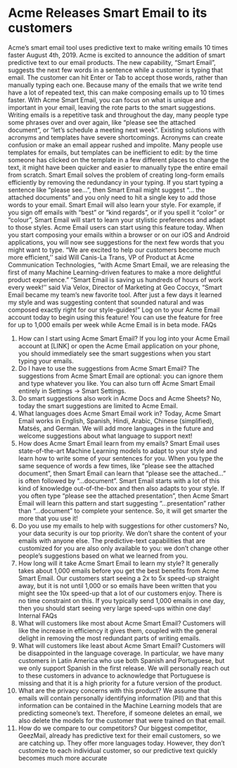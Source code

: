 # Acme Releases Smart Email to its customers 
Acme’s smart email tool uses predictive text to make writing 
emails 10 times faster 
August 4th, 2019. Acme is excited to announce the addition of smart predictive text to 
our email products. The new capability, “Smart Email”, suggests the next few words in a 
sentence while a customer is typing that email. The customer can hit Enter or Tab to 
accept those words, rather than manually typing each one. Because many of the emails 
that we write tend have a lot of repeated text, this can make composing emails up to 10 
times faster. With Acme Smart Email, you can focus on what is unique and important in 
your email, leaving the rote parts to the smart suggestions. 
Writing emails is a repetitive task and throughout the day, many people type some 
phrases over and over again, like “please see the attached document”, or “let’s schedule a 
meeting next week”. Existing solutions with acronyms and templates have severe 
shortcomings. Acronyms can create confusion or make an email appear rushed and 
impolite. Many people use templates for emails, but templates can be inefficient to edit: 
by the time someone has clicked on the template in a few different places to change the 
text, it might have been quicker and easier to manually type the entire email from 
scratch. 
Smart Email solves the problem of creating long-form emails efficiently by removing the 
redundancy in your typing. If you start typing a sentence like “please see...”, then Smart 
Email might suggest “... the attached documents” and you only need to hit a single key to 
add those words to your email. Smart Email will also learn your style. For example, if you 
sign off emails with “best” or “kind regards”, or if you spell it “color” or “colour”, Smart 
Email will start to learn your stylistic preferences and adapt to those styles. 
Acme Email users can start using this feature today. When you start composing your 
emails within a browser or on our iOS and Android applications, you will now see 
suggestions for the next few words that you might want to type. 
“We are excited to help our customers become much more efficient,’’ said Will Canis-La 
Trans, VP of Product at Acme Communication Technologies, “with Acme Smart Email, 
we are releasing the first of many Machine Learning-driven features to make a more 
delightful product experience.” 
“Smart Email is saving us hundreds of hours of work every week!’’ said Via Velox, 
Director of Marketing at Geo Coccyx, “Smart Email became my team’s new favorite tool. 
After just a few days it learned my style and was suggesting content that sounded 
natural and was composed exactly right for our style-guides!” 
Log on to your Acme Email account today to begin using this feature! You can use the 
feature for free for up to 1,000 emails per week while Acme Email is in beta mode. 
FAQs 
1. How can I start using Acme Smart Email? 
If you log into your Acme Email account at [LINK] or open the Acme Email application 
on your phone, you should immediately see the smart suggestions when you start typing 
your emails. 
2. Do I have to use the suggestions from Acme Smart Email? 
The suggestions from Acme Smart Email are optional: you can ignore them and type 
whatever you like. You can also turn off Acme Smart Email entirely in Settings -> Smart 
Settings. 
3. Do smart suggestions also work in Acme Docs and Acme Sheets? 
No, today the smart suggestions are limited to Acme Email. 
4. What languages does Acme Smart Email work in? 
Today, Acme Smart Email works in English, Spanish, Hindi, Arabic, Chinese 
(simplified), Matsés, and German. We will add more languages in the future and 
welcome suggestions about what language to support next! 
5. How does Acme Smart Email learn from my emails? 
Smart Email uses state-of-the-art Machine Learning models to adapt to your style and 
learn how to write some of your sentences for you. 
When you type the same sequence of words a few times, like “please see the attached 
document”, then Smart Email can learn that “please see the attached...” is often followed 
by “...document”. Smart Email starts with a lot of this kind of knowledge out-of-the-box 
and then also adapts to your style. If you often type “please see the 
attached presentation”, then Acme Smart Email will learn this pattern and start 
suggesting “...presentation” rather than “...document” to complete your sentence. So, it 
will get smarter the more that you use it! 
6. Do you use my emails to help with suggestions for other customers? 
No, your data security is our top priority. We don’t share the content of your emails with 
anyone else. The predictive-text capabilities that are customized for you are also only 
available to you: we don’t change other people’s suggestions based on what we learned 
from you. 
7. How long will it take Acme Smart Email to learn my style? 
It generally takes about 1,000 emails before you get the best benefits from Acme Smart 
Email. Our customers start seeing a 2x to 5x speed-up straight away, but it is not until 
1,000 or so emails have been written that you might see the 10x speed-up that a lot of our 
customers enjoy. 
There is no time constraint on this. If you typically send 1,000 emails in one day, then 
you should start seeing very large speed-ups within one day! 
Internal FAQs 
1. What will customers like most about Acme Smart Email? 
Customers will like the increase in efficiency it gives them, coupled with the general 
delight in removing the most redundant parts of writing emails. 
2. What will customers like least about Acme Smart Email? 
Customers will be disappointed in the language coverage. In particular, we have many 
customers in Latin America who use both Spanish and Portuguese, but we only support 
Spanish in the first release. We will personally reach out to these customers in advance to 
acknowledge that Portuguese is missing and that it is a high priority for a future version 
of the product. 
3. What are the privacy concerns with this product? 
We assume that emails will contain personally identifying information (PII) and that this 
information can be contained in the Machine Learning models that are predicting 
someone’s text. Therefore, if someone deletes an email, we also delete the models for the 
customer that were trained on that email. 
4. How do we compare to our competitors? 
Our biggest competitor, GeezMail, already has predictive text for their email customers, 
so we are catching up. They offer more languages today. However, they don’t customize 
to each individual customer, so our predictive text quickly becomes much more accurate